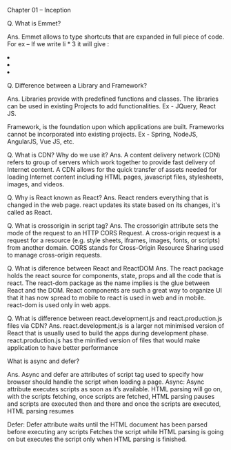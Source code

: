 Chapter 01 – Inception

Q. What is Emmet?

Ans. Emmet allows to type shortcuts that are expanded in full piece of code. For ex – If we write 
li * 3 it will give :<li></li> <li></li> <li></li>

Q. Difference between a Library and Framework?

Ans. 
Libraries provide with predefined functions and classes.
The libraries can be used in existing Projects to add functionalities.
Ex - JQuery, React JS.

Framework, is the foundation upon which applications are built.
Frameworks cannot be incorporated into existing projects. 
Ex - Spring, NodeJS, AngularJS, Vue JS, etc.

Q. What is CDN? Why do we use it?
Ans.  A content delivery network (CDN) refers to group of servers which work together to provide fast delivery of Internet content.
A CDN allows for the quick transfer of assets needed for loading Internet content including HTML pages, javascript files, stylesheets, images, and videos.

Q. Why is React known as React?
Ans. React renders everything that is changed in the web page. react updates its state based on its changes, it's called as React.

Q. What is crossorigin in script tag?
Ans. The crossorigin attribute sets the mode of the request to an HTTP CORS Request.
A cross-origin request is a request for a resource (e.g. style sheets, iframes, images, fonts, or scripts) from another domain.
CORS stands for Cross-Origin Resource Sharing used to manage cross-origin requests.

Q. What is diference between React and ReactDOM
Ans. The react package holds the react source for components, state, props and all the code that is react.
The react-dom package as the name implies is the glue between React and the DOM. 
React components are such a great way to organize UI that it has now spread to mobile to react is used in web and in mobile. react-dom is used only in web apps.


Q. What is difference between react.development.js and react.production.js files via CDN?
Ans. react.development.js is a larger not minimised version of React that is usually used to build the apps during development phase.
react.production.js has the minified version of files that would make application to have better performance

What is async and defer?

Ans. Async and defer are attributes of script tag used to specify how browser should handle the script when loading a page.
Async: Async attribute executes scripts as soon as it’s available. HTML parsing will go on, with the scripts fetching, once scripts are fetched, HTML parsing pauses and scripts are executed then and there and once the scripts are executed, HTML parsing resumes

Defer: Defer attribute waits until the HTML document has been parsed before executing any scripts Fetches the script while HTML parsing is going on but executes the script only when HTML parsing is finished. 



